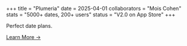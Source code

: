 +++
title = "Plumeria"
date = 2025-04-01
collaborators = "Mois Cohen"
stats = "5000+ dates, 200+ users"
status = "V2.0 on App Store"
+++

Perfect date plans.

[Learn More →](#)